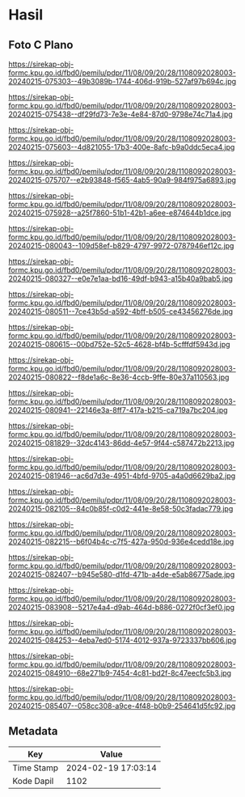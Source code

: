 # Hasil

## Foto C Plano

https://sirekap-obj-formc.kpu.go.id/fbd0/pemilu/pdpr/11/08/09/20/28/1108092028003-20240215-075303--49b3089b-1744-406d-919b-527af97b694c.jpg

https://sirekap-obj-formc.kpu.go.id/fbd0/pemilu/pdpr/11/08/09/20/28/1108092028003-20240215-075438--df29fd73-7e3e-4e84-87d0-9798e74c71a4.jpg

https://sirekap-obj-formc.kpu.go.id/fbd0/pemilu/pdpr/11/08/09/20/28/1108092028003-20240215-075603--4d821055-17b3-400e-8afc-b9a0ddc5eca4.jpg

https://sirekap-obj-formc.kpu.go.id/fbd0/pemilu/pdpr/11/08/09/20/28/1108092028003-20240215-075707--e2b93848-f565-4ab5-90a9-984f975a6893.jpg

https://sirekap-obj-formc.kpu.go.id/fbd0/pemilu/pdpr/11/08/09/20/28/1108092028003-20240215-075928--a25f7860-51b1-42b1-a6ee-e874644b1dce.jpg

https://sirekap-obj-formc.kpu.go.id/fbd0/pemilu/pdpr/11/08/09/20/28/1108092028003-20240215-080043--109d58ef-b829-4797-9972-0787946ef12c.jpg

https://sirekap-obj-formc.kpu.go.id/fbd0/pemilu/pdpr/11/08/09/20/28/1108092028003-20240215-080327--e0e7e1aa-bd16-49df-b943-a15b40a9bab5.jpg

https://sirekap-obj-formc.kpu.go.id/fbd0/pemilu/pdpr/11/08/09/20/28/1108092028003-20240215-080511--7ce43b5d-a592-4bff-b505-ce43456276de.jpg

https://sirekap-obj-formc.kpu.go.id/fbd0/pemilu/pdpr/11/08/09/20/28/1108092028003-20240215-080615--00bd752e-52c5-4628-bf4b-5cfffdf5943d.jpg

https://sirekap-obj-formc.kpu.go.id/fbd0/pemilu/pdpr/11/08/09/20/28/1108092028003-20240215-080822--f8de1a6c-8e36-4ccb-9ffe-80e37a110563.jpg

https://sirekap-obj-formc.kpu.go.id/fbd0/pemilu/pdpr/11/08/09/20/28/1108092028003-20240215-080941--22146e3a-8ff7-417a-b215-ca719a7bc204.jpg

https://sirekap-obj-formc.kpu.go.id/fbd0/pemilu/pdpr/11/08/09/20/28/1108092028003-20240215-081829--32dc4143-86dd-4e57-9f44-c587472b2213.jpg

https://sirekap-obj-formc.kpu.go.id/fbd0/pemilu/pdpr/11/08/09/20/28/1108092028003-20240215-081946--ac6d7d3e-4951-4bfd-9705-a4a0d6629ba2.jpg

https://sirekap-obj-formc.kpu.go.id/fbd0/pemilu/pdpr/11/08/09/20/28/1108092028003-20240215-082105--84c0b85f-c0d2-441e-8e58-50c3fadac779.jpg

https://sirekap-obj-formc.kpu.go.id/fbd0/pemilu/pdpr/11/08/09/20/28/1108092028003-20240215-082215--b6f04b4c-c7f5-427a-950d-936e4cedd18e.jpg

https://sirekap-obj-formc.kpu.go.id/fbd0/pemilu/pdpr/11/08/09/20/28/1108092028003-20240215-082407--b945e580-d1fd-471b-a4de-e5ab86775ade.jpg

https://sirekap-obj-formc.kpu.go.id/fbd0/pemilu/pdpr/11/08/09/20/28/1108092028003-20240215-083908--5217e4a4-d9ab-464d-b886-0272f0cf3ef0.jpg

https://sirekap-obj-formc.kpu.go.id/fbd0/pemilu/pdpr/11/08/09/20/28/1108092028003-20240215-084253--4eba7ed0-5174-4012-937a-9723337bb606.jpg

https://sirekap-obj-formc.kpu.go.id/fbd0/pemilu/pdpr/11/08/09/20/28/1108092028003-20240215-084910--68e271b9-7454-4c81-bd2f-8c47eecfc5b3.jpg

https://sirekap-obj-formc.kpu.go.id/fbd0/pemilu/pdpr/11/08/09/20/28/1108092028003-20240215-085407--058cc308-a9ce-4f48-b0b9-254641d5fc92.jpg


## Metadata

| Key        | Value               |
| ---------- | ------------------- |
| Time Stamp | 2024-02-19 17:03:14 |
| Kode Dapil | 1102                |



